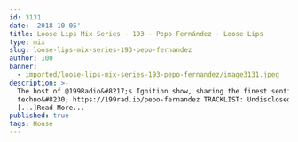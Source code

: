 ```yaml
---
id: 3131
date: '2018-10-05'
title: Loose Lips Mix Series - 193 - Pepo Fernández - Loose Lips
type: mix
slug: loose-lips-mix-series-193-pepo-fernandez
author: 100
banner:
  - imported/loose-lips-mix-series-193-pepo-fernandez/image3131.jpeg
description: >-
  The host of @199Radio&#8217;s Ignition show, sharing the finest sentimental
  techno&#8230; https://199rad.io/pepo-fernandez TRACKLIST: Undisclosed
  [...]Read More...
published: true
tags: House
---
```

